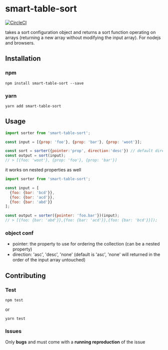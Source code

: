 # smart-table-sort

[![CircleCI](https://circleci.com/gh/smart-table/smart-table-sort.svg?style=svg)](https://circleci.com/gh/smart-table/smart-table-sort)

takes a sort configuration object and returns a sort function operating on arrays (returning a new array without modifying the input array). For nodejs and browsers.

## Installation

### npm

``npm install smart-table-sort --save``

### yarn

``yarn add smart-table-sort``

## Usage

```Javascript
import sorter from 'smart-table-sort';

const input = [{prop: 'foo'}, {prop: 'bar'}, {prop: 'woot'}];

const sort = sorter({pointer:'prop', direction:'desc'}) // default direction is "asc"
const output = sort(input);
// > [{foo: 'woot'}, {prop: 'foo'}, {prop: 'bar'}]
```

it works on nested properties as well

```Javascript
import sorter from 'smart-table-sort';

const input = [
  {foo: {bar: 'bcd'}},
  {foo: {bar: 'acd'}},
  {foo: {bar: 'abd'}}
];

const output = sorter({pointer: 'foo.bar'})(input);
// > [{foo: {bar: 'abd'}},{foo: {bar: 'acd'}},{foo: {bar: 'bcd'}}]);
```

### object conf

* pointer: the property to use for ordering the collection (can be a nested property)
* direction: 'asc', 'desc', 'none' (default is 'asc', 'none' will returned in the order of the input array untouched)

## Contributing

### Test

``npm test``

or

``yarn test``

### Issues

Only **bugs** and must come with a **running reproduction** of the issue
